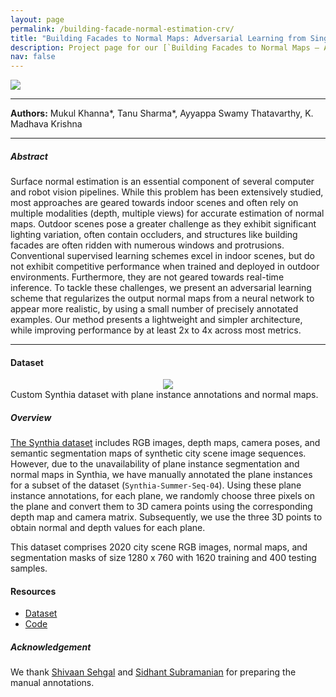 ```yaml
---
layout: page
permalink: /building-facade-normal-estimation-crv/
title: "Building Facades to Normal Maps: Adversarial Learning from Single View Images"
description: Project page for our [`Building Facades to Normal Maps – Adversarial Learning from Single View Images`](https://scholar.google.com/citations?view_op=view_citation&hl=en&user=kWAlOAkAAAAJ&citation_for_view=kWAlOAkAAAAJ:qjMakFHDy7sC) work accepted at [`CRV 2021`](https://www.computerrobotvision.org/).
nav: false
---
```


<div class="row mt-3">
    <div class="col-sm mt-3 mt-md-0">
        <img class="img-fluid rounded z-depth-0" src="{{ site.baseurl }}/assets/img/CRV/teaser.png">
    </div>
</div>

---

<!-- Project page for our `Building Facades to Normal Maps– Adversarial Learning from Single View Images` work accepted at [`CRV 2021`](https://www.computerrobotvision.org/). -->

<!-- **Authors:** Mukul Khanna <sup>*</sup>, Tanu Sharma <sup>*</sup>, Ayyappa Swamy Thatavarthy, K. Madhava Krishna -->
**Authors:** Mukul Khanna\*, Tanu Sharma\*, Ayyappa Swamy Thatavarthy, K. Madhava Krishna

---

##### Abstract

Surface normal estimation is an essential component of several computer and robot vision pipelines. While this problem has been extensively studied, most approaches are geared towards indoor scenes and often rely on multiple modalities (depth, multiple views) for accurate estimation of normal maps.
Outdoor scenes pose a greater challenge as they exhibit significant lighting variation, often contain occluders, and structures like building facades are often ridden with numerous windows and protrusions.
Conventional supervised learning schemes excel in indoor scenes, but do not exhibit competitive performance when trained and deployed in outdoor environments. Furthermore, they are not geared towards real-time inference.
To tackle these challenges, we present an adversarial learning scheme that regularizes the output normal maps from a neural network to appear more realistic, by using a small number of precisely annotated examples.
Our method presents a lightweight and simpler architecture, while improving performance by at least 2x to 4x across most metrics.

---

#### Dataset

<div class="row mt-3" align="center">
    <div class="col-sm mt-3 mt-md-0">
        <img class="img-fluid rounded z-depth-0" src="{{ site.baseurl }}/assets/img/CRV/dataset-collage.png">
    </div>
</div>
<div class="caption">
    Custom Synthia dataset with plane instance annotations and normal maps.
</div>

##### Overview

[The Synthia dataset](https://synthia-dataset.net/) includes RGB images, depth maps, camera poses, and semantic segmentation maps of synthetic city scene image sequences. However, due to the unavailability of plane instance segmentation and normal maps in Synthia, we have manually annotated the plane instances for a subset of the dataset (`Synthia-Summer-Seq-04`). Using these plane instance annotations, for each plane, we randomly choose three pixels on the plane and convert them to 3D camera points using the corresponding depth map and camera matrix. Subsequently, we use the three 3D points to obtain normal and depth values for each plane.

This dataset comprises 2020 city scene RGB images, normal maps, and segmentation masks of size 1280 x 760 with 1620 training and 400 testing samples. 

#### Resources

- [Dataset](https://drive.google.com/drive/folders/1rF_M7lUy8r8sNRxL201NR5lG23MK2jKv?usp=sharing)
- [Code](https://github.com/mukulkhanna/BF2NormalNet/)


##### Acknowledgement

We thank [Shivaan Sehgal](https://in.linkedin.com/in/shivaan-sehgal-6864991aa) and [Sidhant Subramanian](https://www.linkedin.com/in/sidhant-subramanian-02a90514a) for preparing the manual annotations.